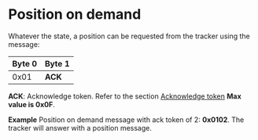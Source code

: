 # Position on demand

 Whatever the state, a position can be requested from the tracker using the message:

|  Byte 0 |  Byte 1  |
|---------|----------|
|  0x01   |  **ACK** |

**ACK**: Acknowledge token. Refer to the section [Acknowledge token](/downlink-messages/ack-token/readme.md) **Max value is 0x0F**.

**Example** Position on demand message with ack token of 2: **0x0102**. The tracker will answer with a position message.